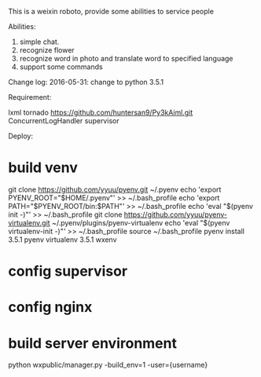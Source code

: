 This is a weixin roboto, provide some abilities to service people

Abilities:
1. simple chat.
2. recognize flower
3. recognize word in photo and translate word to specified language
4. support some commands

Change log:
2016-05-31: change to python 3.5.1

Requirement:

lxml
tornado
https://github.com/huntersan9/Py3kAiml.git
ConcurrentLogHandler
supervisor


Deploy:
# build venv
git clone https://github.com/yyuu/pyenv.git ~/.pyenv
echo 'export PYENV_ROOT="$HOME/.pyenv"' >> ~/.bash_profile
echo 'export PATH="$PYENV_ROOT/bin:$PATH"' >> ~/.bash_profile
echo 'eval "$(pyenv init -)"' >> ~/.bash_profile
git clone https://github.com/yyuu/pyenv-virtualenv.git ~/.pyenv/plugins/pyenv-virtualenv
echo 'eval "$(pyenv virtualenv-init -)"' >> ~/.bash_profile
source ~/.bash_profile
pyenv install 3.5.1
pyenv virtualenv 3.5.1 wxenv

# config supervisor

# config nginx

# build server environment
python wxpublic/manager.py -build_env=1 -user={username}